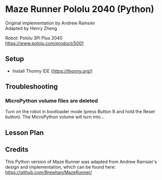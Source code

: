# Maze Runner Pololu 2040 (Python)
Original implementation by Andrew Ramsier <br />
Adapted by Henry Zheng <br />

Robot: Pololu 3Pi Plus 2040 <br/>
https://www.pololu.com/product/5001

## Setup
- Install Thonny IDE (https://thonny.org/)


  

## Troubleshooting
### MicroPython volume files are deleted
Turn on the robot in bootloader mode (press Button B and hold the Reset button). The MicroPython volume will turn into... 

## Lesson Plan




## Credits
This Python version of Maze Runner was adapted from Andrew Ramsier's design and implementation, which can be found here: https://github.com/Brewhan/MazeRunner/
